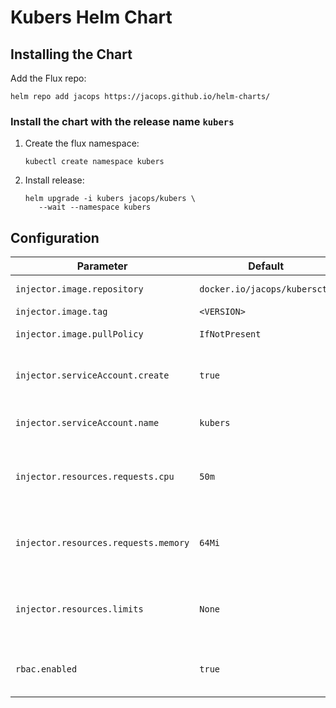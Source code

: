 # Kubers Helm Chart

## Installing the Chart
Add the Flux repo:
```
helm repo add jacops https://jacops.github.io/helm-charts/
```

### Install the chart with the release name `kubers`
1. Create the flux namespace:
   ```
   kubectl create namespace kubers
   ```

2. Install release:
   ```
   helm upgrade -i kubers jacops/kubers \
      --wait --namespace kubers
   ```

## Configuration

| Parameter | Default | Description |
| --- | --- | --- |
| `injector.image.repository` | `docker.io/jacops/kubersctl` | Image repository |
| `injector.image.tag` | `<VERSION>` | Image tag |
| `injector.image.pullPolicy` | `IfNotPresent` | Image pull policy |
| `injector.serviceAccount.create` | `true` | If `true`, create a new service account |
| `injector.serviceAccount.name` | `kubers` | Service account to be used
| `injector.resources.requests.cpu` | `50m` | CPU resource requests for the Flux deployment |
| `injector.resources.requests.memory` | `64Mi` | Memory resource requests for the Flux deployment |
| `injector.resources.limits` | `None` | CPU/memory resource limits for the Flux deployment |
| `rbac.enabled` | `true` | If `true`, create and use RBAC resources |
